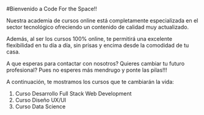 #Bienvenido a Code For the Space!!

Nuestra academia de cursos online está completamente especializada
en el sector tecnológico ofreciendo un contenido de calidad muy
actualizado.

Además, al ser los cursos 100% online, te permitirá una excelente
flexibilidad en tu día a día, sin prisas y encima desde la comodidad
de tu casa.

A que esperas para contactar con nosotros? Quieres cambiar tu futuro
profesional? Pues no esperes más mendrugo y ponte las pilas!!!

A continuación, te mostramos los cursos que te cambiarán la vida:
1. Curso Desarrollo Full Stack Web Development
2. Curso Diseño UX/UI
3. Curso Data Science
